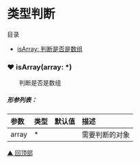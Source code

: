 # 类型判断

<span id="top">目录</span>
* [ isArray: 判断是否是数组](#isArray)


### <span id="isArray">♥ isArray(array: *)</span>
&emsp;&emsp;判断是否是数组

##### 形参列表：
| 参数 | 类型  |  默认值         | 描述 |
| :--- | :---- | :------------- |:---- |
| array | * |  | 需要判断的对象 |





[▲ 回顶部](#top)